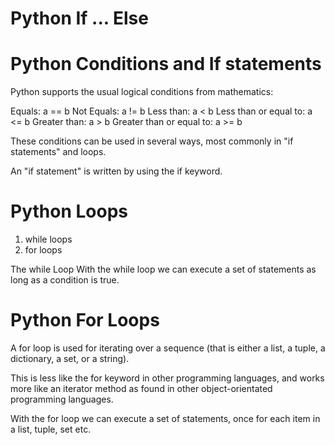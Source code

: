 # Python If ... Else

# Python Conditions and If statements
Python supports the usual logical conditions from mathematics:

Equals: a == b
Not Equals: a != b
Less than: a < b
Less than or equal to: a <= b
Greater than: a > b
Greater than or equal to: a >= b

These conditions can be used in several ways, most commonly in "if statements" and loops.

An "if statement" is written by using the if keyword.


# Python Loops
1. while loops
2. for loops

The while Loop
With the while loop we can execute a set of statements as long as a condition is true.


# Python For Loops
A for loop is used for iterating over a sequence (that is either a list, a tuple, a dictionary, a set, or a string).

This is less like the for keyword in other programming languages, and works more like an iterator method as found in other object-orientated programming languages.

With the for loop we can execute a set of statements, once for each item in a list, tuple, set etc.

